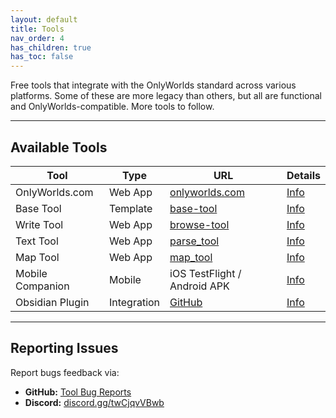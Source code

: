 ```yaml
---
layout: default
title: Tools
nav_order: 4
has_children: true
has_toc: false
---
```

 

Free tools that integrate with the OnlyWorlds standard across various platforms. Some of these are more legacy than others, but all are functional and OnlyWorlds-compatible. More tools to follow.

---

## Available Tools

| Tool | Type | URL | Details |
|------|------|-----|---------|
| OnlyWorlds.com | Web App | [onlyworlds.com](https://onlyworlds.com) | [Info](onlyworlds-com) |
| Base Tool | Template | [base-tool](https://onlyworlds.github.io/base-tool/) | [Info](base-tool) |
| Write Tool | Web App | [browse-tool](https://onlyworlds.github.io/browse-tool/) | [Info](write-tool) |
| Text Tool | Web App | [parse_tool](https://onlyworlds.com/parse_tool) | [Info](text-tool) |
| Map Tool | Web App | [map_tool](https://onlyworlds.com/map_tool) | [Info](map-tool) |
| Mobile Companion | Mobile | iOS TestFlight / Android APK | [Info](mobile-companion) |
| Obsidian Plugin | Integration | [GitHub](https://github.com/OnlyWorlds/obsidian-plugin) | [Info](obsidian-plugin) |

 
 
---

## Reporting Issues

Report bugs feedback via:

- **GitHub:** [Tool Bug Reports](https://github.com/OnlyWorlds/OnlyWorlds/discussions/categories/software)
- **Discord:** [discord.gg/twCjqvVBwb](https://discord.gg/twCjqvVBwb)